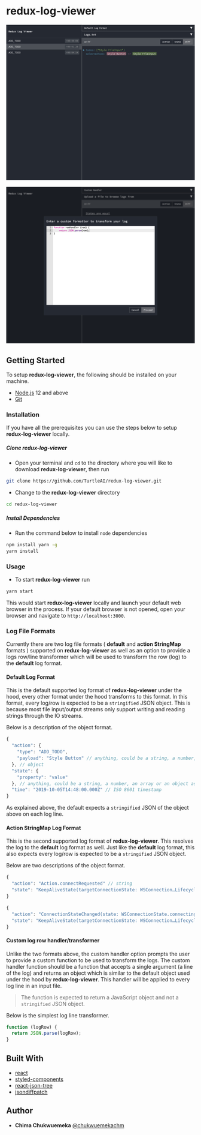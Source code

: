 # redux-log-viewer

![](public/image.png)


![](public/image2.png)

## Getting Started
To setup **redux-log-viewer**, the following should be installed on your machine.

- [Node.js](https://nodejs.org/en/download/current/) 12 and above
- [Git](https://git-scm.com/downloads)

### Installation

If you have all the prerequisites you can use the steps below to setup **redux-log-viewer** locally.

##### Clone redux-log-viewer
- Open your terminal and `cd` to the directory where you will like to download **redux-log-viewer**, then run
```sh
git clone https://github.com/TurtleAI/redux-log-viewer.git
```
- Change to the **redux-log-viewer** directory
```sh
cd redux-log-viewer
```


##### Install Dependencies
- Run the command below to install `node` dependencies
```bash
npm install yarn -g
yarn install
```

### Usage
- To start **redux-log-viewer** run
```sh
yarn start
```
This would start **redux-log-viewer** locally and launch your default web browser in the process. If your default browser is not opened, open your browser and navigate to `http://localhost:3000`.

### Log File Formats
Currently there are two log file formats ( **default** and **action StringMap** formats ) supported on **redux-log-viewer** as well as an option to provide a logs row/line transformer which will be used to transform the row (log) to the **default** log format.

#### Default Log Format
This is the default supported log format of **redux-log-viewer** under the hood, every other format under the hood transforms to this format.
In this format, every log/row is expected to be a `stringified` JSON object. This is because most file input/output streams only support writing and reading strings through the IO streams.

Below is a description of the object format.

```js
{
  "action": {
    "type": "ADD_TODO",
    "payload": "Style Button" // anything, could be a string, a number, an array or an object as well
  }, // object
  "state": {
    "property": "value"
  }, // anything, could be a string, a number, an array or an object as well
  "time": "2019-10-05T14:48:00.000Z" // ISO 8601 timestamp
}
```
As explained above, the default expects a `stringified` JSON of the object above on each log line.

#### Action StringMap Log Format
This is the second supported log format of **redux-log-viewer**. This resolves the log to the **default** log format as well.
Just like the **default** log format, this also expects every log/row is expected to be a `stringified` JSON object.

Below are two descriptions of the object format.

```js
{
  "action": "Action.connectRequested" // string
  "state": "KeepAliveState(targetConnectionState: WSConnection…LifecycleState.resumed, isHeartbeatActive: false)" // a string representation of a map
}
```

```js
{
  "action": "ConnectionStateChanged(state: WSConnectionState.connecting)" // a string representation of a map
  "state": "KeepAliveState(targetConnectionState: WSConnection…LifecycleState.resumed, isHeartbeatActive: false)" // a string representation of a map
}
```

#### Custom log row handler/transformer
Unlike the two formats above, the custom handler option prompts the user to provide a custom function to be used to transform the logs.
The custom handler function should be a function that accepts a single argument (a line of the log) and returns an object which is similar to the default object used under the hood by **redux-log-viewer**. This handler will be applied to every log line in an input file.

> The function is expected to return a JavaScript object and not a `stringified` JSON object.

Below is the simplest log line transformer.

```js
function (logRow) {
  return JSON.parse(logRow);
}
```


## Built With
- [react](https://reactjs.org/)
- [styled-components](https://styled-components.com/)
- [react-json-tree](https://github.com/reduxjs/redux-devtools/tree/master/packages/react-json-tree)
- [jsondiffpatch](https://github.com/benjamine/jsondiffpatch)

## Author

* **Chima Chukwuemeka** [@chukwuemekachm](https://github.com/chukwuemekachm)
